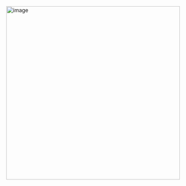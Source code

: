 <img width="461" alt="image" src="https://github.com/naveeniitk/CS641_ModernCryptoLogy/assets/75326491/6b439f0e-0799-4cd8-8a8c-dc3b113f14e8">
